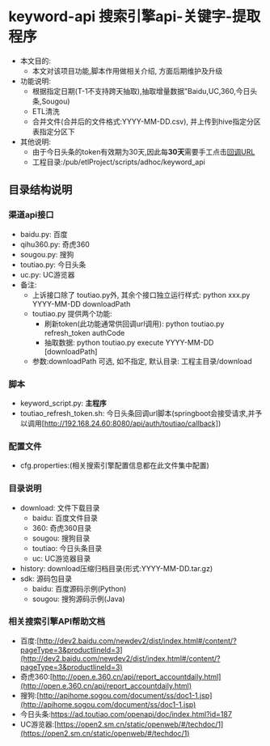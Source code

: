 keyword-api 搜索引擎api-关键字-提取程序
====

* 本文目的:
	* 本文对该项目功能,脚本作用做相关介绍, 方面后期维护及升级
* 功能说明:
	* 根据指定日期(T-1不支持跨天抽取),抽取增量数据"Baidu,UC,360,今日头条,Sougou)
	* ETL清洗
	* 合并文件(合并后的文件格式:YYYY-MM-DD.csv), 并上传到hive指定分区表指定分区下
* 其他说明:
	* 由于今日头条的token有效期为30天,因此每**30天**需要手工点击[回调URL](https://ad.oceanengine.com/openapi/audit/oauth.html?app_id=1638129195871244&state=your_custom_params&scope=%5B4%5D&redirect_uri=http%3A%2F%2Fdata.daoxila.com%2Fapi%2Fauth%2Ftoutiao%2Fcallback "https://ad.oceanengine.com/openapi/audit/oauth.html?app_id=1638129195871244&state=your_custom_params&scope=%5B4%5D&redirect_uri=http%3A%2F%2Fdata.daoxila.com%2Fapi%2Fauth%2Ftoutiao%2Fcallback")
	* 工程目录:/pub/etlProject/scripts/adhoc/keyword_api

## 目录结构说明



### 渠道api接口
* baidu.py: 百度
* qihu360.py: 奇虎360
* sougou.py: 搜狗
* toutiao.py: 今日头条
* uc.py: UC游览器
* 备注:
	* 上诉接口除了 toutiao.py外, 其余个接口独立运行样式: python xxx.py YYYY-MM-DD downloadPath
	* toutiao.py 提供两个功能:
		* 刷新token(此功能通常供回调url调用): python toutiao.py refresh_token authCode
		* 抽取数据: python toutiao.py execute YYYY-MM-DD [downloadPath]
	* 参数:downloadPath 可选, 如不指定, 默认目录: 工程主目录/download

### 脚本
* keyword_script.py: **主程序**
* toutiao_refresh_token.sh: 今日头条回调url脚本(springboot会接受请求,并予以调用[http://192.168.24.60:8080/api/auth/toutiao/callback])

### 配置文件
* cfg.properties:(相关搜索引擎配置信息都在此文件集中配置)

### 目录说明
* download: 文件下载目录
	* baidu: 百度文件目录
	* 360: 奇虎360目录
	* sougou: 搜狗目录
	* toutiao: 今日头条目录
	* uc: UC游览器目录
* history: download压缩归档目录(形式:YYYY-MM-DD.tar.gz)
* sdk: 源码包目录
	* baidu: 百度源码示例(Python)
	* sougou: 搜狗源码示例(Java)

### 相关搜索引擎API帮助文档
* 百度:[http://dev2.baidu.com/newdev2/dist/index.html#/content/?pageType=3&productlineId=3](http://dev2.baidu.com/newdev2/dist/index.html#/content/?pageType=3&productlineId=3)
* 奇虎360:[http://open.e.360.cn/api/report_accountdaily.html](http://open.e.360.cn/api/report_accountdaily.html)
* 搜狗:[http://apihome.sogou.com/document/ss/doc1-1.jsp](http://apihome.sogou.com/document/ss/doc1-1.jsp)
* 今日头条:[https://ad.toutiao.com/openapi/doc/index.html?id=187 ](https://ad.toutiao.com/openapi/doc/index.html?id=187 )
* UC游览器:[https://open2.sm.cn/static/openweb/#/techdoc/1](https://open2.sm.cn/static/openweb/#/techdoc/1)
